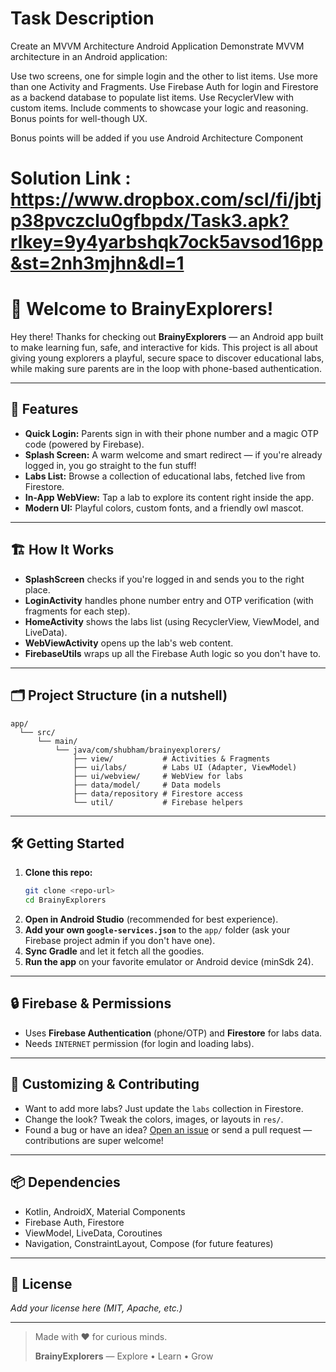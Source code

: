 # Task Description

Create an MVVM Architecture Android Application
Demonstrate MVVM architecture in an Android application:

Use two screens, one for simple login and the other to list items. 
Use more than one Activity and Fragments. 
Use Firebase Auth for login and Firestore as a backend database to populate list items.
Use RecyclerVIew with custom items. Include comments to showcase your logic and reasoning. Bonus points for well-though UX. 

Bonus points will be added if you use Android Architecture Component


# Solution Link : https://www.dropbox.com/scl/fi/jbtjp38pvczclu0gfbpdx/Task3.apk?rlkey=9y4yarbshqk7ock5avsod16pp&st=2nh3mjhn&dl=1

# 👋 Welcome to BrainyExplorers!

Hey there! Thanks for checking out **BrainyExplorers** — an Android app built to make learning fun, safe, and interactive for kids. This project is all about giving young explorers a playful, secure space to discover educational labs, while making sure parents are in the loop with phone-based authentication. 

---

## 🚀 Features

- **Quick Login:** Parents sign in with their phone number and a magic OTP code (powered by Firebase).
- **Splash Screen:** A warm welcome and smart redirect — if you're already logged in, you go straight to the fun stuff!
- **Labs List:** Browse a collection of educational labs, fetched live from Firestore.
- **In-App WebView:** Tap a lab to explore its content right inside the app.
- **Modern UI:** Playful colors, custom fonts, and a friendly owl mascot.

---

## 🏗️ How It Works

- **SplashScreen** checks if you're logged in and sends you to the right place.
- **LoginActivity** handles phone number entry and OTP verification (with fragments for each step).
- **HomeActivity** shows the labs list (using RecyclerView, ViewModel, and LiveData).
- **WebViewActivity** opens up the lab's web content.
- **FirebaseUtils** wraps up all the Firebase Auth logic so you don't have to.

---

## 🗂️ Project Structure (in a nutshell)

```
app/
  └── src/
      └── main/
          └── java/com/shubham/brainyexplorers/
              ├── view/           # Activities & Fragments
              ├── ui/labs/        # Labs UI (Adapter, ViewModel)
              ├── ui/webview/     # WebView for labs
              ├── data/model/     # Data models
              ├── data/repository # Firestore access
              └── util/           # Firebase helpers
```

---

## 🛠️ Getting Started

1. **Clone this repo:**
   ```sh
   git clone <repo-url>
   cd BrainyExplorers
   ```
2. **Open in Android Studio** (recommended for best experience).
3. **Add your own `google-services.json`** to the `app/` folder (ask your Firebase project admin if you don't have one).
4. **Sync Gradle** and let it fetch all the goodies.
5. **Run the app** on your favorite emulator or Android device (minSdk 24).

---

## 🔒 Firebase & Permissions
- Uses **Firebase Authentication** (phone/OTP) and **Firestore** for labs data.
- Needs `INTERNET` permission (for login and loading labs).

---

## 🧩 Customizing & Contributing
- Want to add more labs? Just update the `labs` collection in Firestore.
- Change the look? Tweak the colors, images, or layouts in `res/`.
- Found a bug or have an idea? [Open an issue](#) or send a pull request — contributions are super welcome!

---

## 📦 Dependencies
- Kotlin, AndroidX, Material Components
- Firebase Auth, Firestore
- ViewModel, LiveData, Coroutines
- Navigation, ConstraintLayout, Compose (for future features)

---

## 📄 License
*Add your license here (MIT, Apache, etc.)*

---

> Made with ❤️ for curious minds. 
>
> **BrainyExplorers** — Explore • Learn • Grow 
